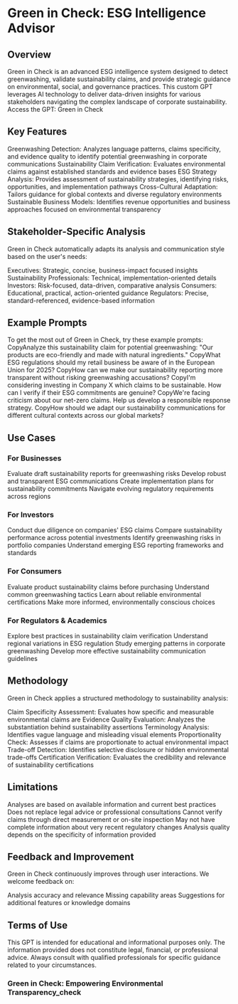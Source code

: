 # Green in Check: ESG Intelligence Advisor
## Overview
Green in Check is an advanced ESG intelligence system designed to detect greenwashing, validate sustainability claims, and provide strategic guidance on environmental, social, and governance practices. This custom GPT leverages AI technology to deliver data-driven insights for various stakeholders navigating the complex landscape of corporate sustainability.
Access the GPT: Green in Check
## Key Features

Greenwashing Detection: Analyzes language patterns, claims specificity, and evidence quality to identify potential greenwashing in corporate communications
Sustainability Claim Verification: Evaluates environmental claims against established standards and evidence bases
ESG Strategy Analysis: Provides assessment of sustainability strategies, identifying risks, opportunities, and implementation pathways
Cross-Cultural Adaptation: Tailors guidance for global contexts and diverse regulatory environments
Sustainable Business Models: Identifies revenue opportunities and business approaches focused on environmental transparency

## Stakeholder-Specific Analysis
Green in Check automatically adapts its analysis and communication style based on the user's needs:

Executives: Strategic, concise, business-impact focused insights
Sustainability Professionals: Technical, implementation-oriented details
Investors: Risk-focused, data-driven, comparative analysis
Consumers: Educational, practical, action-oriented guidance
Regulators: Precise, standard-referenced, evidence-based information

## Example Prompts
To get the most out of Green in Check, try these example prompts:
CopyAnalyze this sustainability claim for potential greenwashing: "Our products are eco-friendly and made with natural ingredients."
CopyWhat ESG regulations should my retail business be aware of in the European Union for 2025?
CopyHow can we make our sustainability reporting more transparent without risking greenwashing accusations?
CopyI'm considering investing in Company X which claims to be sustainable. How can I verify if their ESG commitments are genuine?
CopyWe're facing criticism about our net-zero claims. Help us develop a responsible response strategy.
CopyHow should we adapt our sustainability communications for different cultural contexts across our global markets?
## Use Cases
### For Businesses

Evaluate draft sustainability reports for greenwashing risks
Develop robust and transparent ESG communications
Create implementation plans for sustainability commitments
Navigate evolving regulatory requirements across regions

### For Investors
Conduct due diligence on companies' ESG claims
Compare sustainability performance across potential investments
Identify greenwashing risks in portfolio companies
Understand emerging ESG reporting frameworks and standards

### For Consumers

Evaluate product sustainability claims before purchasing
Understand common greenwashing tactics
Learn about reliable environmental certifications
Make more informed, environmentally conscious choices

### For Regulators & Academics

Explore best practices in sustainability claim verification
Understand regional variations in ESG regulation
Study emerging patterns in corporate greenwashing
Develop more effective sustainability communication guidelines

## Methodology
Green in Check applies a structured methodology to sustainability analysis:

Claim Specificity Assessment: Evaluates how specific and measurable environmental claims are
Evidence Quality Evaluation: Analyzes the substantiation behind sustainability assertions
Terminology Analysis: Identifies vague language and misleading visual elements
Proportionality Check: Assesses if claims are proportionate to actual environmental impact
Trade-off Detection: Identifies selective disclosure or hidden environmental trade-offs
Certification Verification: Evaluates the credibility and relevance of sustainability certifications

## Limitations

Analyses are based on available information and current best practices
Does not replace legal advice or professional consultations
Cannot verify claims through direct measurement or on-site inspection
May not have complete information about very recent regulatory changes
Analysis quality depends on the specificity of information provided

## Feedback and Improvement
Green in Check continuously improves through user interactions. We welcome feedback on:

Analysis accuracy and relevance
Missing capability areas
Suggestions for additional features or knowledge domains

## Terms of Use
This GPT is intended for educational and informational purposes only. The information provided does not constitute legal, financial, or professional advice. Always consult with qualified professionals for specific guidance related to your circumstances.

### Green in Check: Empowering Environmental Transparency_check
